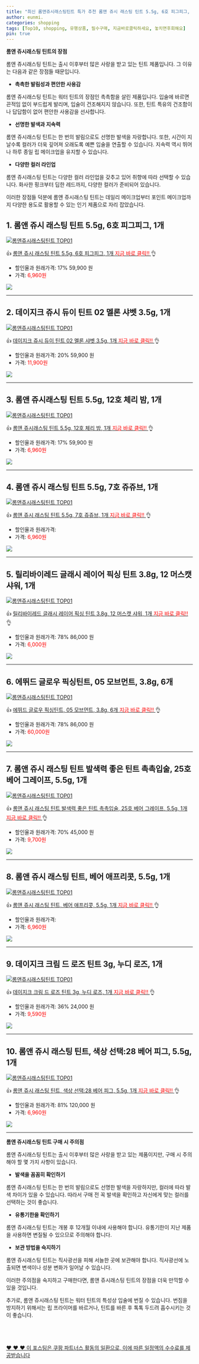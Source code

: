 ```yaml
---
title: "최신 롬앤쥬시래스팅틴트 특가 추천 롬앤 쥬시 래스팅 틴트 5.5g, 6호 피그피그, 1개 비교 장점"
author: eunmi.
categories: shopping
tags: [Top10, shopping, 유행상품, 필수구매, 지금바로클릭하세요, 놓치면후회해요]
pin: true
---
```

**롬앤 쥬시래스팅 틴트의 장점**

롬앤 쥬시래스팅 틴트는 출시 이후부터 많은 사랑을 받고 있는 틴트 제품입니다. 그 이유는 다음과 같은 장점들 때문입니다.

* **촉촉한 발림성과 편안한 사용감**

롬앤 쥬시래스팅 틴트는 워터 틴트의 장점인 촉촉함을 살린 제품입니다. 입술에 바르면 끈적임 없이 부드럽게 발리며, 입술이 건조해지지 않습니다. 또한, 틴트 특유의 건조함이나 답답함이 없어 편안한 사용감을 선사합니다.

* **선명한 발색과 지속력**

롬앤 쥬시래스팅 틴트는 한 번의 발림으로도 선명한 발색을 자랑합니다. 또한, 시간이 지날수록 컬러가 더욱 깊어져 오래도록 예쁜 입술을 연출할 수 있습니다. 지속력 역시 뛰어나 하루 종일 립 메이크업을 유지할 수 있습니다.

* **다양한 컬러 라인업**

롬앤 쥬시래스팅 틴트는 다양한 컬러 라인업을 갖추고 있어 취향에 따라 선택할 수 있습니다. 화사한 핑크부터 딥한 레드까지, 다양한 컬러가 준비되어 있습니다.

이러한 장점들 덕분에 롬앤 쥬시래스팅 틴트는 데일리 메이크업부터 포인트 메이크업까지 다양한 용도로 활용할 수 있는 인기 제품으로 자리 잡았습니다.

   

## 1. 롬앤 쥬시 래스팅 틴트 5.5g, 6호 피그피그, 1개

[![롬앤쥬시래스팅틴트 TOP01](https://thumbnail9.coupangcdn.com/thumbnails/remote/230x230ex/image/retail/images/2769033766148138-d7b9a625-6c91-470d-a597-093875f206ec.jpg)](https://link.coupang.com/re/AFFSDP?lptag=AF3617701&subid=GithubCoopas&pageKey=7615592402&traceid=V0-153&itemId=19573279978&vendorItemId=4403719125)


👍 [롬앤 쥬시 래스팅 틴트 5.5g, 6호 피그피그, 1개 <font color=red> 지금 바로 클릭!! </font> ](https://link.coupang.com/re/AFFSDP?lptag=AF3617701&subid=GithubCoopas&pageKey=7615592402&traceid=V0-153&itemId=19573279978&vendorItemId=4403719125) 👌 


- 할인율과 원래가격: 17%  59,900   원
- 가격: <span style='color:red'>6,960원</span>

[![](/discount_price.png)](https://link.coupang.com/re/AFFSDP?lptag=AF3617701&subid=GithubCoopas&pageKey=7615592402&traceid=V0-153&itemId=19573279978&vendorItemId=4403719125)

---


   

## 2. 데이지크 쥬시 듀이 틴트 02 멜론 샤벳 3.5g, 1개

[![롬앤쥬시래스팅틴트 TOP01](https://thumbnail7.coupangcdn.com/thumbnails/remote/230x230ex/image/retail/images/2022/11/07/17/2/79817a23-d091-4457-9b1f-867fe9cd575d.jpg)](https://link.coupang.com/re/AFFSDP?lptag=AF3617701&subid=GithubCoopas&pageKey=6885210881&traceid=V0-153&itemId=18770338377&vendorItemId=83777538250)


👍 [데이지크 쥬시 듀이 틴트 02 멜론 샤벳 3.5g, 1개 <font color=red> 지금 바로 클릭!! </font> ](https://link.coupang.com/re/AFFSDP?lptag=AF3617701&subid=GithubCoopas&pageKey=6885210881&traceid=V0-153&itemId=18770338377&vendorItemId=83777538250) 👌 


- 할인율과 원래가격: 20%  59,900   원
- 가격: <span style='color:red'>11,900원</span>

[![](/discount_price.png)](https://link.coupang.com/re/AFFSDP?lptag=AF3617701&subid=GithubCoopas&pageKey=6885210881&traceid=V0-153&itemId=18770338377&vendorItemId=83777538250)

---


   

## 3. 롬앤 쥬시래스팅 틴트 5.5g, 12호 체리 밤, 1개

[![롬앤쥬시래스팅틴트 TOP01](https://thumbnail10.coupangcdn.com/thumbnails/remote/230x230ex/image/retail/images/10338999011991-590d8e62-fc49-4ed9-ae44-86be98b3ddbf.png)](https://link.coupang.com/re/AFFSDP?lptag=AF3617701&subid=GithubCoopas&pageKey=7615592402&traceid=V0-153&itemId=1001267987&vendorItemId=5429993469)


👍 [롬앤 쥬시래스팅 틴트 5.5g, 12호 체리 밤, 1개 <font color=red> 지금 바로 클릭!! </font> ](https://link.coupang.com/re/AFFSDP?lptag=AF3617701&subid=GithubCoopas&pageKey=7615592402&traceid=V0-153&itemId=1001267987&vendorItemId=5429993469) 👌 


- 할인율과 원래가격: 17%  59,900   원
- 가격: <span style='color:red'>6,960원</span>

[![](/discount_price.png)](https://link.coupang.com/re/AFFSDP?lptag=AF3617701&subid=GithubCoopas&pageKey=7615592402&traceid=V0-153&itemId=1001267987&vendorItemId=5429993469)

---


   

## 4. 롬앤 쥬시 래스팅 틴트 5.5g, 7호 쥬쥬브, 1개

[![롬앤쥬시래스팅틴트 TOP01](https://thumbnail9.coupangcdn.com/thumbnails/remote/230x230ex/image/product/image/vendoritem/2019/09/27/4403719171/c053643e-2c7d-4f9f-8e9c-b80c9649f08e.jpg)](https://link.coupang.com/re/AFFSDP?lptag=AF3617701&subid=GithubCoopas&pageKey=7615592402&traceid=V0-153&itemId=19573279972&vendorItemId=4403719171)


👍 [롬앤 쥬시 래스팅 틴트 5.5g, 7호 쥬쥬브, 1개 <font color=red> 지금 바로 클릭!! </font> ](https://link.coupang.com/re/AFFSDP?lptag=AF3617701&subid=GithubCoopas&pageKey=7615592402&traceid=V0-153&itemId=19573279972&vendorItemId=4403719171) 👌 


- 할인율과 원래가격: 
- 가격: <span style='color:red'>6,960원</span>

[![](/discount_price.png)](https://link.coupang.com/re/AFFSDP?lptag=AF3617701&subid=GithubCoopas&pageKey=7615592402&traceid=V0-153&itemId=19573279972&vendorItemId=4403719171)

---


   

## 5. 릴리바이레드 글래시 레이어 픽싱 틴트 3.8g, 12 머스캣 샤워, 1개

[![롬앤쥬시래스팅틴트 TOP01](https://thumbnail6.coupangcdn.com/thumbnails/remote/230x230ex/image/retail/images/2022/10/18/14/4/ba1a88d5-e760-4e7a-8102-17be64db6958.jpg)](https://link.coupang.com/re/AFFSDP?lptag=AF3617701&subid=GithubCoopas&pageKey=6850881227&traceid=V0-153&itemId=16319976347&vendorItemId=83512078273)


👍 [릴리바이레드 글래시 레이어 픽싱 틴트 3.8g, 12 머스캣 샤워, 1개 <font color=red> 지금 바로 클릭!! </font> ](https://link.coupang.com/re/AFFSDP?lptag=AF3617701&subid=GithubCoopas&pageKey=6850881227&traceid=V0-153&itemId=16319976347&vendorItemId=83512078273) 👌 


- 할인율과 원래가격: 78%  86,000   원
- 가격: <span style='color:red'>6,000원</span>

[![](/discount_price.png)](https://link.coupang.com/re/AFFSDP?lptag=AF3617701&subid=GithubCoopas&pageKey=6850881227&traceid=V0-153&itemId=16319976347&vendorItemId=83512078273)

---


   

## 6. 에뛰드 글로우 픽싱틴트, 05 모브먼트, 3.8g, 6개

[![롬앤쥬시래스팅틴트 TOP01](https://thumbnail10.coupangcdn.com/thumbnails/remote/230x230ex/image/retail/images/395868e6-b652-46a6-bbb4-66b80c8e76ca2757181716172195826.png)](https://link.coupang.com/re/AFFSDP?lptag=AF3617701&subid=GithubCoopas&pageKey=6047276706&traceid=V0-153&itemId=19497675938&vendorItemId=86607190863)


👍 [에뛰드 글로우 픽싱틴트, 05 모브먼트, 3.8g, 6개 <font color=red> 지금 바로 클릭!! </font> ](https://link.coupang.com/re/AFFSDP?lptag=AF3617701&subid=GithubCoopas&pageKey=6047276706&traceid=V0-153&itemId=19497675938&vendorItemId=86607190863) 👌 


- 할인율과 원래가격: 78%  86,000   원
- 가격: <span style='color:red'>60,000원</span>

[![](/discount_price.png)](https://link.coupang.com/re/AFFSDP?lptag=AF3617701&subid=GithubCoopas&pageKey=6047276706&traceid=V0-153&itemId=19497675938&vendorItemId=86607190863)

---


   

## 7. 롬앤 쥬시 래스팅 틴트 발색력 좋은 틴트 촉촉입술, 25호 베어 그레이프, 5.5g, 1개

[![롬앤쥬시래스팅틴트 TOP01](https://thumbnail6.coupangcdn.com/thumbnails/remote/230x230ex/image/vendor_inventory/8112/483faa42c97dd25c226e0b7be0e37a7814a46b9d1bf6aef9766bfb4af192.jpg)](https://link.coupang.com/re/AFFSDP?lptag=AF3617701&subid=GithubCoopas&pageKey=188221258&traceid=V0-153&itemId=16509263809&vendorItemId=85218685140)


👍 [롬앤 쥬시 래스팅 틴트 발색력 좋은 틴트 촉촉입술, 25호 베어 그레이프, 5.5g, 1개 <font color=red> 지금 바로 클릭!! </font> ](https://link.coupang.com/re/AFFSDP?lptag=AF3617701&subid=GithubCoopas&pageKey=188221258&traceid=V0-153&itemId=16509263809&vendorItemId=85218685140) 👌 


- 할인율과 원래가격: 70%  45,000   원
- 가격: <span style='color:red'>9,700원</span>

[![](/discount_price.png)](https://link.coupang.com/re/AFFSDP?lptag=AF3617701&subid=GithubCoopas&pageKey=188221258&traceid=V0-153&itemId=16509263809&vendorItemId=85218685140)

---


   

## 8. 롬앤 쥬시 래스팅 틴트, 베어 애프리콧, 5.5g, 1개

[![롬앤쥬시래스팅틴트 TOP01](https://thumbnail7.coupangcdn.com/thumbnails/remote/230x230ex/image/retail/images/2023/05/19/16/9/224c8613-8468-4709-8994-501f19412e53.jpg)](https://link.coupang.com/re/AFFSDP?lptag=AF3617701&subid=GithubCoopas&pageKey=188221258&traceid=V0-153&itemId=20016051402&vendorItemId=86017805074)


👍 [롬앤 쥬시 래스팅 틴트, 베어 애프리콧, 5.5g, 1개 <font color=red> 지금 바로 클릭!! </font> ](https://link.coupang.com/re/AFFSDP?lptag=AF3617701&subid=GithubCoopas&pageKey=188221258&traceid=V0-153&itemId=20016051402&vendorItemId=86017805074) 👌 


- 할인율과 원래가격: 
- 가격: <span style='color:red'>6,960원</span>

[![](/discount_price.png)](https://link.coupang.com/re/AFFSDP?lptag=AF3617701&subid=GithubCoopas&pageKey=188221258&traceid=V0-153&itemId=20016051402&vendorItemId=86017805074)

---


   

## 9. 데이지크 크림 드 로즈 틴트 3g, 누디 로즈, 1개

[![롬앤쥬시래스팅틴트 TOP01](https://thumbnail7.coupangcdn.com/thumbnails/remote/230x230ex/image/retail/images/2022/11/08/15/0/062ea849-3cfe-40fb-b7ab-64b623153be1.jpg)](https://link.coupang.com/re/AFFSDP?lptag=AF3617701&subid=GithubCoopas&pageKey=6902922676&traceid=V0-153&itemId=16608191844&vendorItemId=83793012874)


👍 [데이지크 크림 드 로즈 틴트 3g, 누디 로즈, 1개 <font color=red> 지금 바로 클릭!! </font> ](https://link.coupang.com/re/AFFSDP?lptag=AF3617701&subid=GithubCoopas&pageKey=6902922676&traceid=V0-153&itemId=16608191844&vendorItemId=83793012874) 👌 


- 할인율과 원래가격: 36%  24,000   원
- 가격: <span style='color:red'>9,590원</span>

[![](/discount_price.png)](https://link.coupang.com/re/AFFSDP?lptag=AF3617701&subid=GithubCoopas&pageKey=6902922676&traceid=V0-153&itemId=16608191844&vendorItemId=83793012874)

---


   

## 10. 롬앤 쥬시 래스팅 틴트, 색상 선택:28 베어 피그, 5.5g, 1개

[![롬앤쥬시래스팅틴트 TOP01](https://thumbnail7.coupangcdn.com/thumbnails/remote/230x230ex/image/retail/images/2023/05/19/14/6/b5e4a094-50cd-41aa-96a1-3acf18a2547b.jpg)](https://link.coupang.com/re/AFFSDP?lptag=AF3617701&subid=GithubCoopas&pageKey=188221258&traceid=V0-153&itemId=19573280001&vendorItemId=86016643931)


👍 [롬앤 쥬시 래스팅 틴트, 색상 선택:28 베어 피그, 5.5g, 1개 <font color=red> 지금 바로 클릭!! </font> ](https://link.coupang.com/re/AFFSDP?lptag=AF3617701&subid=GithubCoopas&pageKey=188221258&traceid=V0-153&itemId=19573280001&vendorItemId=86016643931) 👌 


- 할인율과 원래가격: 81%  120,000   원
- 가격: <span style='color:red'>6,960원</span>

[![](/discount_price.png)](https://link.coupang.com/re/AFFSDP?lptag=AF3617701&subid=GithubCoopas&pageKey=188221258&traceid=V0-153&itemId=19573280001&vendorItemId=86016643931)

---
**롬앤 쥬시래스팅 틴트 구매 시 주의점**

롬앤 쥬시래스팅 틴트는 출시 이후부터 많은 사랑을 받고 있는 제품이지만, 구매 시 주의해야 할 몇 가지 사항이 있습니다.

* **발색을 꼼꼼히 확인하기**

롬앤 쥬시래스팅 틴트는 한 번의 발림으로도 선명한 발색을 자랑하지만, 컬러에 따라 발색 차이가 있을 수 있습니다. 따라서 구매 전 꼭 발색을 확인하고 자신에게 맞는 컬러를 선택하는 것이 좋습니다.

* **유통기한을 확인하기**

롬앤 쥬시래스팅 틴트는 개봉 후 12개월 이내에 사용해야 합니다. 유통기한이 지난 제품을 사용하면 변질될 수 있으므로 주의해야 합니다.

* **보관 방법을 숙지하기**

롬앤 쥬시래스팅 틴트는 직사광선을 피해 서늘한 곳에 보관해야 합니다. 직사광선에 노출되면 변색이나 성분 변화가 일어날 수 있습니다.

이러한 주의점을 숙지하고 구매한다면, 롬앤 쥬시래스팅 틴트의 장점을 더욱 만끽할 수 있을 것입니다.

추가로, 롬앤 쥬시래스팅 틴트는 워터 틴트의 특성상 입술에 번질 수 있습니다. 번짐을 방지하기 위해서는 립 프라이머를 바르거나, 틴트를 바른 후 톡톡 두드려 흡수시키는 것이 좋습니다.<br><br><br><br><br> [ ❤ ❤ ❤ 이 포스팅은 쿠팡 파트너스 활동의 일환으로, 이에 따른 일정액의 수수료를 제공받습니다](https://link.coupang.com/a/bcEFyh)